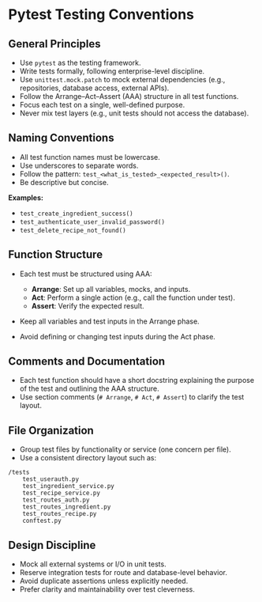# Pytest Testing Conventions

## General Principles

- Use `pytest` as the testing framework.
- Write tests formally, following enterprise-level discipline.
- Use `unittest.mock.patch` to mock external dependencies (e.g., repositories, database access, external APIs).
- Follow the Arrange–Act–Assert (AAA) structure in all test functions.
- Focus each test on a single, well-defined purpose.
- Never mix test layers (e.g., unit tests should not access the database).

## Naming Conventions

- All test function names must be lowercase.
- Use underscores to separate words.
- Follow the pattern: `test_<what_is_tested>_<expected_result>()`.
- Be descriptive but concise.

**Examples:**
- `test_create_ingredient_success()`
- `test_authenticate_user_invalid_password()`
- `test_delete_recipe_not_found()`

## Function Structure

- Each test must be structured using AAA:
  - **Arrange**: Set up all variables, mocks, and inputs.
  - **Act**: Perform a single action (e.g., call the function under test).
  - **Assert**: Verify the expected result.

- Keep all variables and test inputs in the Arrange phase.
- Avoid defining or changing test inputs during the Act phase.

## Comments and Documentation

- Each test function should have a short docstring explaining the purpose of the test and outlining the AAA structure.
- Use section comments (`# Arrange`, `# Act`, `# Assert`) to clarify the test layout.

## File Organization

- Group test files by functionality or service (one concern per file).
- Use a consistent directory layout such as:

```
/tests
    test_userauth.py
    test_ingredient_service.py
    test_recipe_service.py
    test_routes_auth.py
    test_routes_ingredient.py
    test_routes_recipe.py
    conftest.py
```

## Design Discipline

- Mock all external systems or I/O in unit tests.
- Reserve integration tests for route and database-level behavior.
- Avoid duplicate assertions unless explicitly needed.
- Prefer clarity and maintainability over test cleverness.